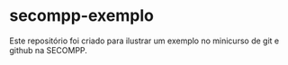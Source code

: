 # secompp-exemplo


Este repositório foi criado para ilustrar um exemplo no minicurso de git e github na SECOMPP.


